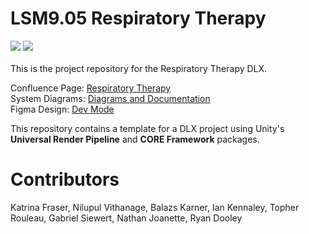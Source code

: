 # LSM9.05 Respiratory Therapy
![](https://img.shields.io/badge/2023--09--16-Development%20Kickoff-green)
![](https://img.shields.io/badge/Code%20Coverage-%25-yellow)
<br>  
This is the project repository for the Respiratory Therapy DLX.

Confluence Page: [Respiratory Therapy](https://github.com/CC-Open-Learning/DLX-confluence/blob/main/LSM9.05---Respiratory-Therapy_1328119833.html)  
System Diagrams: [Diagrams and Documentation]()  
Figma Design: [Dev Mode]()


This repository contains a template for a DLX project using Unity's **Universal Render Pipeline** and **CORE Framework** packages.

# Contributors
Katrina Fraser,
Nilupul Vithanage,
Balazs Karner,
Ian Kennaley,
Topher Rouleau,
Gabriel Siewert,
Nathan Joanette,
Ryan Dooley